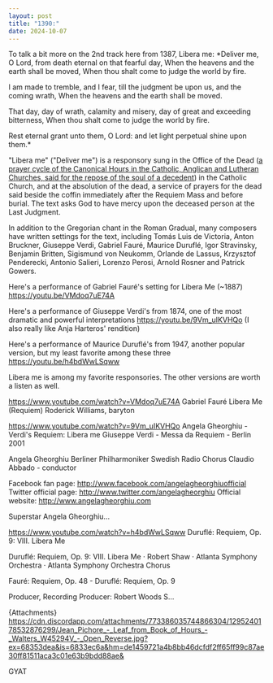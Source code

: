 ```yaml
---
layout: post
title: "1390:"
date: 2024-10-07
---
```


To talk a bit more on the 2nd track here from 1387, Libera me:
*Deliver me, O Lord, from death eternal on that fearful day,
When the heavens and the earth shall be moved,
When thou shalt come to judge the world by fire.

I am made to tremble, and I fear, till the judgment be upon us, and the coming wrath,
When the heavens and the earth shall be moved.

That day, day of wrath, calamity and misery, day of great and exceeding bitterness,
When thou shalt come to judge the world by fire.

Rest eternal grant unto them, O Lord: and let light perpetual shine upon them.*


"Libera me" ("Deliver me") is a responsory sung in the Office of the Dead ([a prayer cycle of the Canonical Hours in the Catholic, Anglican and Lutheran Churches, said for the repose of the soul of a decedent](https://en.wikipedia.org/wiki/Office_of_the_Dead)) in the Catholic Church, and at the absolution of the dead, a service of prayers for the dead said beside the coffin immediately after the Requiem Mass and before burial. The text asks God to have mercy upon the deceased person at the Last Judgment.

In addition to the Gregorian chant in the Roman Gradual, many composers have written settings for the text, including Tomás Luis de Victoria, Anton Bruckner, Giuseppe Verdi, Gabriel Fauré, Maurice Duruflé, Igor Stravinsky, Benjamin Britten, Sigismund von Neukomm, Orlande de Lassus, Krzysztof Penderecki, Antonio Salieri, Lorenzo Perosi, Arnold Rosner and Patrick Gowers. 

Here's a performance of Gabriel Fauré's setting for Libera Me (~1887)
https://youtu.be/VMdoq7uE74A

Here's a performance of Giuseppe Verdi's from 1874, one of the most dramatic and powerful interpretations
https://youtu.be/9Vm_uIKVHQo (I also really like Anja Harteros' rendition)

Here's a performance of Maurice Duruflé's from 1947, another popular version, but my least favorite among these three
https://youtu.be/h4bdWwLSqww

Libera me is among my favorite responsories. The other versions are worth a listen as well.

https://www.youtube.com/watch?v=VMdoq7uE74A
Gabriel Fauré   Libera Me (Requiem) Roderick Williams, baryton

https://www.youtube.com/watch?v=9Vm_uIKVHQo
Angela Gheorghiu - Verdi's Requiem: Libera me
Giuseppe Verdi - Messa da Requiem - Berlin 2001

Angela Gheorghiu
Berliner Philharmoniker
Swedish Radio Chorus
Claudio Abbado - conductor

Facebook fan page: http://www.facebook.com/angelagheorghiuofficial 
Twitter official page: http://www.twitter.com/angelagheorghiu 
Official website: http://www.angelagheorghiu.com 

Superstar Angela Gheorghiu...

https://www.youtube.com/watch?v=h4bdWwLSqww
Duruflé: Requiem, Op. 9: VIII. Libera Me

Duruflé: Requiem, Op. 9: VIII. Libera Me · Robert Shaw · Atlanta Symphony Orchestra · Atlanta Symphony Orchestra Chorus

Fauré: Requiem, Op. 48 - Duruflé: Requiem, Op. 9



Producer, Recording  Producer: Robert Woods
S...




{Attachments}
https://cdn.discordapp.com/attachments/773386035744866304/1295240178532876299/Jean_Pichore_-_Leaf_from_Book_of_Hours_-_Walters_W45294V_-_Open_Reverse.jpg?ex=68353dea&is=6833ec6a&hm=de1459721a4b8bb46dcfdf2ff65ff99c87ae30ff81511aca3c01e63b9bdd88ae&


GYAT
